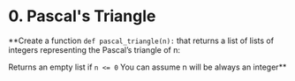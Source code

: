 # 0. Pascal's Triangle

**Create a function ``def pascal_triangle(n):`` that returns a list of lists of integers representing the Pascal’s triangle of n:

Returns an empty list if ``n <= 0``
You can assume n will be always an integer**
